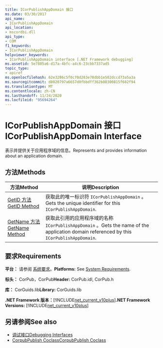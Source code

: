 ```yaml
---
title: ICorPublishAppDomain 接口
ms.date: 03/30/2017
api_name:
- ICorPublishAppDomain
api_location:
- mscordbi.dll
api_type:
- COM
f1_keywords:
- ICorPublishAppDomain
helpviewer_keywords:
- ICorPublishAppDomain interface [.NET Framework debugging]
ms.assetid: 5e7885a6-d17a-4bfc-a4c6-23cbb7337ad5
topic_type:
- apiref
ms.openlocfilehash: 62e3286c5f0c70d283e78dbb1e502dccd73a5a3a
ms.sourcegitcommit: d8020797a6657d0fbbdff362b80300815f682f94
ms.translationtype: MT
ms.contentlocale: zh-CN
ms.lasthandoff: 11/24/2020
ms.locfileid: "95694264"
---
```

# <a name="icorpublishappdomain-interface"></a><span data-ttu-id="2ab39-102">ICorPublishAppDomain 接口</span><span class="sxs-lookup"><span data-stu-id="2ab39-102">ICorPublishAppDomain Interface</span></span>

<span data-ttu-id="2ab39-103">表示并提供关于应用程序域的信息。</span><span class="sxs-lookup"><span data-stu-id="2ab39-103">Represents and provides information about an application domain.</span></span>  
  
## <a name="methods"></a><span data-ttu-id="2ab39-104">方法</span><span class="sxs-lookup"><span data-stu-id="2ab39-104">Methods</span></span>  
  
|<span data-ttu-id="2ab39-105">方法</span><span class="sxs-lookup"><span data-stu-id="2ab39-105">Method</span></span>|<span data-ttu-id="2ab39-106">说明</span><span class="sxs-lookup"><span data-stu-id="2ab39-106">Description</span></span>|  
|------------|-----------------|  
|[<span data-ttu-id="2ab39-107">GetID 方法</span><span class="sxs-lookup"><span data-stu-id="2ab39-107">GetID Method</span></span>](icorpublishappdomain-getid-method.md)|<span data-ttu-id="2ab39-108">获取此的唯一标识符 `ICorPublishAppDomain` 。</span><span class="sxs-lookup"><span data-stu-id="2ab39-108">Gets the unique identifier for this `ICorPublishAppDomain`.</span></span>|  
|[<span data-ttu-id="2ab39-109">GetName 方法</span><span class="sxs-lookup"><span data-stu-id="2ab39-109">GetName Method</span></span>](icorpublishappdomain-getname-method.md)|<span data-ttu-id="2ab39-110">获取此引用的应用程序域的名称 `ICorPublishAppDomain` 。</span><span class="sxs-lookup"><span data-stu-id="2ab39-110">Gets the name of the application domain referenced by this `ICorPublishAppDomain`.</span></span>|  
  
## <a name="requirements"></a><span data-ttu-id="2ab39-111">要求</span><span class="sxs-lookup"><span data-stu-id="2ab39-111">Requirements</span></span>  

 <span data-ttu-id="2ab39-112">**平台：** 请参阅 [系统要求](../../get-started/system-requirements.md)。</span><span class="sxs-lookup"><span data-stu-id="2ab39-112">**Platforms:** See [System Requirements](../../get-started/system-requirements.md).</span></span>  
  
 <span data-ttu-id="2ab39-113">**标头：** CorPub，CorPub</span><span class="sxs-lookup"><span data-stu-id="2ab39-113">**Header:** CorPub.idl, CorPub.h</span></span>  
  
 <span data-ttu-id="2ab39-114">**库：** CorGuids.lib</span><span class="sxs-lookup"><span data-stu-id="2ab39-114">**Library:** CorGuids.lib</span></span>  
  
 <span data-ttu-id="2ab39-115">**.NET Framework 版本：**[!INCLUDE[net_current_v10plus](../../../../includes/net-current-v10plus-md.md)]</span><span class="sxs-lookup"><span data-stu-id="2ab39-115">**.NET Framework Versions:** [!INCLUDE[net_current_v10plus](../../../../includes/net-current-v10plus-md.md)]</span></span>  
  
## <a name="see-also"></a><span data-ttu-id="2ab39-116">另请参阅</span><span class="sxs-lookup"><span data-stu-id="2ab39-116">See also</span></span>

- [<span data-ttu-id="2ab39-117">调试接口</span><span class="sxs-lookup"><span data-stu-id="2ab39-117">Debugging Interfaces</span></span>](debugging-interfaces.md)
- [<span data-ttu-id="2ab39-118">CorpubPublish Coclass</span><span class="sxs-lookup"><span data-stu-id="2ab39-118">CorpubPublish Coclass</span></span>](corpubpublish-coclass.md)
